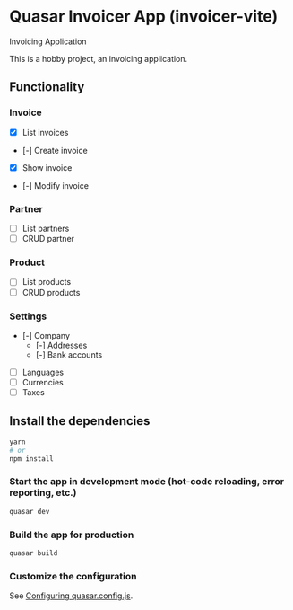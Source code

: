 # Quasar Invoicer App (invoicer-vite)

Invoicing Application

This is a hobby project, an invoicing application.

## Functionality
### Invoice
- [x] List invoices
- [-] Create invoice
- [x] Show invoice
- [-] Modify invoice

### Partner
- [ ] List partners
- [ ] CRUD partner

### Product
- [ ] List products
- [ ] CRUD products

### Settings
- [-] Company
  - [-] Addresses
  - [-] Bank accounts
- [ ] Languages
- [ ] Currencies
- [ ] Taxes

## Install the dependencies
```bash
yarn
# or
npm install
```

### Start the app in development mode (hot-code reloading, error reporting, etc.)
```bash
quasar dev
```


### Build the app for production
```bash
quasar build
```

### Customize the configuration
See [Configuring quasar.config.js](https://v2.quasar.dev/quasar-cli-vite/quasar-config-js).
